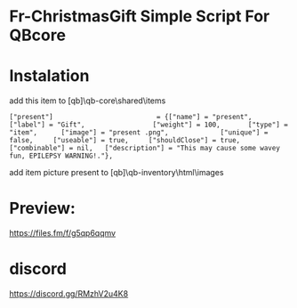 # Fr-ChristmasGift Simple Script For QBcore

# Instalation

add this item to [qb]\qb-core\shared\items

	["present"] 						 = {["name"] = "present", 			  	  			["label"] = "Gift", 				["weight"] = 100, 		["type"] = "item", 		["image"] = "present .png", 			["unique"] = false, 	["useable"] = true, 	["shouldClose"] = true,    ["combinable"] = nil,   ["description"] = "This may cause some wavey fun, EPILEPSY WARNING!."},

add item picture present to [qb]\qb-inventory\html\images

# Preview: 
https://files.fm/f/g5qp6qqmv

# discord 
https://discord.gg/RMzhV2u4K8
